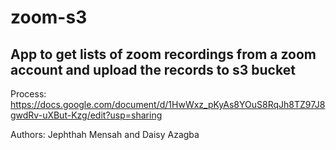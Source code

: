 # zoom-s3

## App to get lists of zoom recordings from a zoom account and upload the records to s3 bucket

Process: https://docs.google.com/document/d/1HwWxz_pKyAs8YOuS8RqJh8TZ97J8gwdRv-uXBut-Kzg/edit?usp=sharing

Authors: Jephthah Mensah and Daisy Azagba
